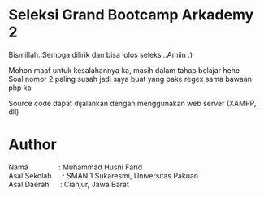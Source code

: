 # Seleksi Grand Bootcamp Arkademy 2
<p>Bismillah..Semoga dilirik dan bisa lolos seleksi..Amiin :)</p>
<p>Mohon maaf untuk kesalahannya ka, masih dalam tahap belajar hehe<br>
Soal nomor 2 paling susah jadi saya buat yang pake regex sama bawaan php ka </p>
<p>Source code dapat dijalankan dengan menggunakan web server (XAMPP, dll)</p>

# Author
Nama &emsp;&emsp;&emsp;&emsp;: Muhammad Husni Farid<br>
Asal Sekolah  &emsp;&nbsp;: SMAN 1 Sukaresmi, Universitas Pakuan<br>
Asal Daerah   &emsp;&nbsp;: Cianjur, Jawa Barat
